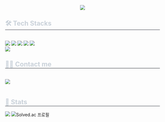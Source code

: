 <div align= "center">
    <img src="https://capsule-render.vercel.app/api?type=waving&color=3c5277&height=240&section=header&text=goodchoi's&fontColor=ffffff&fontSize=81&animation=fadeIn&fontAlignY=38&descAlignY=51&descAlign=62"/>
    </div>
    <div style="text-align: left;">
    <h2 style="border-bottom: 1px solid #21262d; color: #c9d1d9;"> 🛠️ Tech Stacks </h2> <br> 
    <div style="margin: ; text-align: left;" > <img src="https://img.shields.io/badge/Java-007396?style=flat-square&logo=Java&logoColor=white">
          <img src="https://img.shields.io/badge/Spring-6DB33F?style=flat-square&logo=Spring&logoColor=white">
          <img src="https://img.shields.io/badge/Spring Boot-6DB33F?style=flat-square&logo=Spring Boot&logoColor=white">
          <img src="https://img.shields.io/badge/MySQL-4479A1?style=flat-square&logo=MySQL&logoColor=white">
          <img src="https://img.shields.io/badge/Jenkins-D24939?style=flat-square&logo=Jenkins&logoColor=white">
          <br/><img src="https://img.shields.io/badge/Docker-2496ED?style=flat-square&logo=Docker&logoColor=white">
          </div>
    </div>
    <div style="text-align: left;">
    <h2 style="border-bottom: 1px solid #21262d; color: #c9d1d9;"> 🧑‍💻 Contact me </h2> <br> 
    <div style="text-align: left;"> <a href=mailto:jangu3384@gmail.com> <img src="https://img.shields.io/badge/Gmail-EA4335?style=flat-square&logo=Gmail&logoColor=white&link=mailto:jangu3384@gmail.com"> </a>
          </div>  <br> 
    <div style="text-align: left;">  </div> 
    </div>
    <div style="text-align: left;"> 
    <h2 style="border-bottom: 1px solid #21262d; color: #c9d1d9;"> 🏅 Stats </h2> <div style="text-align: left; "><img src="https://github-readme-stats.vercel.app/api?username=goodchoi&show_icons=true&theme=tokyonight&hide_border=true" 
      style="max-width:200px;" /> <img src="https://camo.githubusercontent.com/49e371f0c3c12a045de0b114d0c39f17bdfb2dcaf9a2befaa20fa4208395dfdb/687474703a2f2f6d617a617373756d6e6964612e7774662f6170692f76322f67656e65726174655f62616467653f626f6a3d636f64656d6963" alt="Solved.ac 프로필" data-canonical-src="http://mazassumnida.wtf/api/v2/generate_badge?boj=codemic" style=" max-width:200px;">
    </div> 
    </div>
    

    
